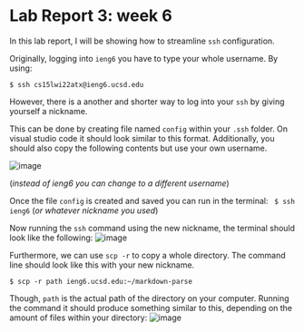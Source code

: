 # Lab Report 3: week 6

In this lab report, I will be showing how to streamline `ssh` configuration.

Originally, logging into `ieng6` you have to type your whole username. By using:

` $ ssh cs15lwi22atx@ieng6.ucsd.edu `

However, there is a another and shorter way to log into your `ssh` by giving yourself a nickname. 

This can be done by creating file named `config` within your `.ssh` folder. On visual studio code it should
look similar to this format. Additionally, you should also copy the following contents but use your own username. 

![image](https://user-images.githubusercontent.com/97707886/153661186-f2a2447b-0b27-41a0-b452-3df734eabbc9.png)

(*instead of ieng6 you can change to a different username*)

Once the file `config` is created and saved you can run in the terminal:
` $ ssh ieng6`  (*or whatever nickname you used*) 

Now running the `ssh` command using the new nickname, the terminal should look like the following:
![image](https://user-images.githubusercontent.com/97707886/153663452-e1061c83-6cc5-414f-8867-b0873b16abf6.png)

Furthermore, we can use `scp -r` to copy a whole directory. The command line should look like this with
your new nickname. 

`$ scp -r path ieng6.ucsd.edu:~/markdown-parse`

Though, `path` is the actual path of the directory on your computer. Running the command it should produce something similar
to this, depending on the amount of files within your directory:
![image](https://user-images.githubusercontent.com/97707886/153666014-6a129dd4-a35f-45c8-a899-0b9810dd72b6.png)















